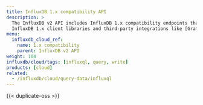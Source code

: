 ```yaml
---
title: InfluxDB 1.x compatibility API
description: >
  The InfluxDB v2 API includes InfluxDB 1.x compatibility endpoints that work with
  InfluxDB 1.x client libraries and third-party integrations like [Grafana](https://grafana.com) and others.
menu:
  influxdb_cloud_ref:
    name: 1.x compatibility
    parent: InfluxDB v2 API
weight: 104
influxdb/cloud/tags: [influxql, query, write]
products: [cloud]
related:
  - /influxdb/cloud/query-data/influxql
---
```


{{< duplicate-oss >}}